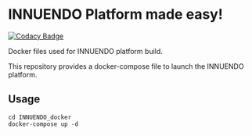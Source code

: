 # INNUENDO Platform made easy!

[![Codacy Badge](https://api.codacy.com/project/badge/Grade/bc6845f572614778b451b5dbb76a3591)](https://app.codacy.com/app/bfrgoncalves/INNUENDO_docker?utm_source=github.com&utm_medium=referral&utm_content=bfrgoncalves/INNUENDO_docker&utm_campaign=Badge_Grade_Dashboard)

Docker files used for INNUENDO platform build.

This repository provides a docker-compose file to launch the INNUENDO platform.

## Usage

```
cd INNUENDO_docker
docker-compose up -d
```
